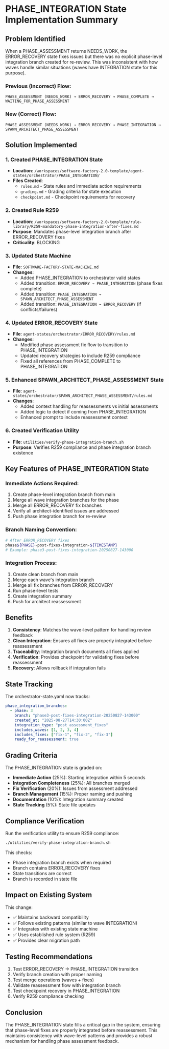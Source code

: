 # PHASE_INTEGRATION State Implementation Summary

## Problem Identified
When a PHASE_ASSESSMENT returns NEEDS_WORK, the ERROR_RECOVERY state fixes issues but there was no explicit phase-level integration branch created for re-review. This was inconsistent with how waves handle similar situations (waves have INTEGRATION state for this purpose).

### Previous (Incorrect) Flow:
```
PHASE_ASSESSMENT (NEEDS_WORK) → ERROR_RECOVERY → PHASE_COMPLETE → WAITING_FOR_PHASE_ASSESSMENT
```

### New (Correct) Flow:
```
PHASE_ASSESSMENT (NEEDS_WORK) → ERROR_RECOVERY → PHASE_INTEGRATION → SPAWN_ARCHITECT_PHASE_ASSESSMENT
```

## Solution Implemented

### 1. Created PHASE_INTEGRATION State
- **Location**: `/workspaces/software-factory-2.0-template/agent-states/orchestrator/PHASE_INTEGRATION/`
- **Files Created**:
  - `rules.md` - State rules and immediate action requirements
  - `grading.md` - Grading criteria for state execution
  - `checkpoint.md` - Checkpoint requirements for recovery

### 2. Created Rule R259
- **Location**: `/workspaces/software-factory-2.0-template/rule-library/R259-mandatory-phase-integration-after-fixes.md`
- **Purpose**: Mandates phase-level integration branch after ERROR_RECOVERY fixes
- **Criticality**: BLOCKING

### 3. Updated State Machine
- **File**: `SOFTWARE-FACTORY-STATE-MACHINE.md`
- **Changes**:
  - Added PHASE_INTEGRATION to orchestrator valid states
  - Added transition: `ERROR_RECOVERY → PHASE_INTEGRATION` (phase fixes complete)
  - Added transition: `PHASE_INTEGRATION → SPAWN_ARCHITECT_PHASE_ASSESSMENT`
  - Added transition: `PHASE_INTEGRATION → ERROR_RECOVERY` (if conflicts/failures)

### 4. Updated ERROR_RECOVERY State
- **File**: `agent-states/orchestrator/ERROR_RECOVERY/rules.md`
- **Changes**:
  - Modified phase assessment fix flow to transition to PHASE_INTEGRATION
  - Updated recovery strategies to include R259 compliance
  - Fixed all references from PHASE_COMPLETE to PHASE_INTEGRATION

### 5. Enhanced SPAWN_ARCHITECT_PHASE_ASSESSMENT State
- **File**: `agent-states/orchestrator/SPAWN_ARCHITECT_PHASE_ASSESSMENT/rules.md`
- **Changes**:
  - Added context handling for reassessments vs initial assessments
  - Added logic to detect if coming from PHASE_INTEGRATION
  - Enhanced prompt to include reassessment context

### 6. Created Verification Utility
- **File**: `utilities/verify-phase-integration-branch.sh`
- **Purpose**: Verifies R259 compliance and phase integration branch existence

## Key Features of PHASE_INTEGRATION State

### Immediate Actions Required:
1. Create phase-level integration branch from main
2. Merge all wave integration branches for the phase
3. Merge all ERROR_RECOVERY fix branches
4. Verify all architect-identified issues are addressed
5. Push phase integration branch for re-review

### Branch Naming Convention:
```bash
# After ERROR_RECOVERY fixes
phase${PHASE}-post-fixes-integration-${TIMESTAMP}
# Example: phase3-post-fixes-integration-20250827-143000
```

### Integration Process:
1. Create clean branch from main
2. Merge each wave's integration branch
3. Merge all fix branches from ERROR_RECOVERY
4. Run phase-level tests
5. Create integration summary
6. Push for architect reassessment

## Benefits

1. **Consistency**: Matches the wave-level pattern for handling review feedback
2. **Clean Integration**: Ensures all fixes are properly integrated before reassessment
3. **Traceability**: Integration branch documents all fixes applied
4. **Verification**: Provides checkpoint for validating fixes before reassessment
5. **Recovery**: Allows rollback if integration fails

## State Tracking

The orchestrator-state.yaml now tracks:
```yaml
phase_integration_branches:
  - phase: 3
    branch: "phase3-post-fixes-integration-20250827-143000"
    created_at: "2025-08-27T14:30:00Z"
    integration_type: "post_assessment_fixes"
    includes_waves: [1, 2, 3, 4]
    includes_fixes: ["fix-1", "fix-2", "fix-3"]
    ready_for_reassessment: true
```

## Grading Criteria

The PHASE_INTEGRATION state is graded on:
- **Immediate Action** (25%): Starting integration within 5 seconds
- **Integration Completeness** (25%): All branches merged
- **Fix Verification** (20%): Issues from assessment addressed
- **Branch Management** (15%): Proper naming and pushing
- **Documentation** (10%): Integration summary created
- **State Tracking** (5%): State file updates

## Compliance Verification

Run the verification utility to ensure R259 compliance:
```bash
./utilities/verify-phase-integration-branch.sh
```

This checks:
- Phase integration branch exists when required
- Branch contains ERROR_RECOVERY fixes
- State transitions are correct
- Branch is recorded in state file

## Impact on Existing System

This change:
- ✅ Maintains backward compatibility
- ✅ Follows existing patterns (similar to wave INTEGRATION)
- ✅ Integrates with existing state machine
- ✅ Uses established rule system (R259)
- ✅ Provides clear migration path

## Testing Recommendations

1. Test ERROR_RECOVERY → PHASE_INTEGRATION transition
2. Verify branch creation with proper naming
3. Test merge operations (waves + fixes)
4. Validate reassessment flow with integration branch
5. Test checkpoint recovery in PHASE_INTEGRATION
6. Verify R259 compliance checking

## Conclusion

The PHASE_INTEGRATION state fills a critical gap in the system, ensuring that phase-level fixes are properly integrated before reassessment. This maintains consistency with wave-level patterns and provides a robust mechanism for handling phase assessment feedback.